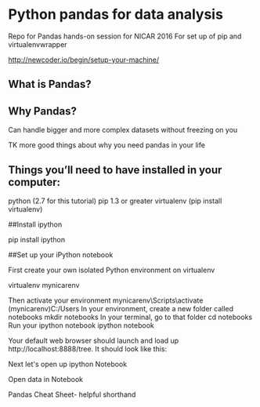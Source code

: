 # Python pandas for data analysis
Repo for Pandas hands-on session for NICAR 2016
For set up of pip and virtualenvwrapper

http://newcoder.io/begin/setup-your-machine/


## What is Pandas?


## Why Pandas?

Can handle bigger and more complex datasets without freezing on you

TK more good things about why you need pandas in your life





## Things you’ll need to have installed in your computer:

python (2.7 for this tutorial)
pip 1.3 or greater
virtualenv (pip install virtualenv)



##Install ipython

pip install ipython




##Set up your iPython notebook

First create your own isolated Python environment on virtualenv

virtualenv mynicarenv

Then activate your environment
mynicarenv\Scripts\activate
(mynicarenv)C:/Users
In your environment, create a new folder called notebooks
mkdir notebooks
In your terminal, go to that folder
cd notebooks
Run your ipython notebook
ipython notebook

Your default web browser should launch and load up http://localhost:8888/tree. It should look like this:


Next let's open up ipython Notebook

Open data in Notebook


Pandas Cheat Sheet- helpful shorthand
